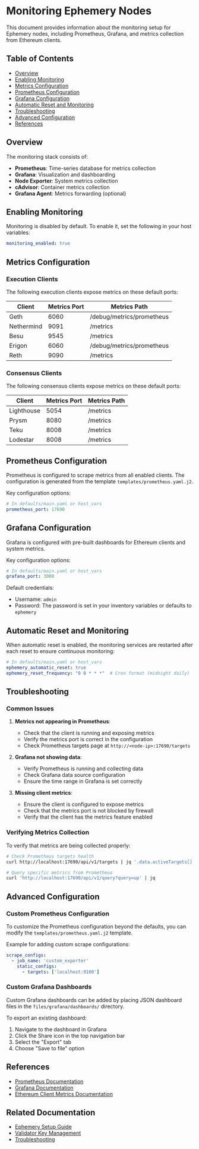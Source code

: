 # Monitoring Ephemery Nodes

This document provides information about the monitoring setup for Ephemery nodes, including Prometheus, Grafana, and metrics collection from Ethereum clients.

## Table of Contents

- [Overview](#overview)
- [Enabling Monitoring](#enabling-monitoring)
- [Metrics Configuration](#metrics-configuration)
- [Prometheus Configuration](#prometheus-configuration)
- [Grafana Configuration](#grafana-configuration)
- [Automatic Reset and Monitoring](#automatic-reset-and-monitoring)
- [Troubleshooting](#troubleshooting)
- [Advanced Configuration](#advanced-configuration)
- [References](#references)

## Overview

The monitoring stack consists of:

- **Prometheus**: Time-series database for metrics collection
- **Grafana**: Visualization and dashboarding
- **Node Exporter**: System metrics collection
- **cAdvisor**: Container metrics collection
- **Grafana Agent**: Metrics forwarding (optional)

## Enabling Monitoring

Monitoring is disabled by default. To enable it, set the following in your host variables:

```yaml
monitoring_enabled: true
```

## Metrics Configuration

### Execution Clients

The following execution clients expose metrics on these default ports:

| Client     | Metrics Port | Metrics Path              |
|------------|--------------|---------------------------|
| Geth       | 6060         | /debug/metrics/prometheus |
| Nethermind | 9091         | /metrics                  |
| Besu       | 9545         | /metrics                  |
| Erigon     | 6060         | /debug/metrics/prometheus |
| Reth       | 9090         | /metrics                  |

### Consensus Clients

The following consensus clients expose metrics on these default ports:

| Client     | Metrics Port | Metrics Path |
|------------|--------------|--------------|
| Lighthouse | 5054         | /metrics     |
| Prysm      | 8080         | /metrics     |
| Teku       | 8008         | /metrics     |
| Lodestar   | 8008         | /metrics     |

## Prometheus Configuration

Prometheus is configured to scrape metrics from all enabled clients. The configuration is generated from the template `templates/prometheus.yaml.j2`.

Key configuration options:

```yaml
# In defaults/main.yaml or host_vars
prometheus_port: 17690
```

## Grafana Configuration

Grafana is configured with pre-built dashboards for Ethereum clients and system metrics.

Key configuration options:

```yaml
# In defaults/main.yaml or host_vars
grafana_port: 3000
```

Default credentials:
- Username: `admin`
- Password: The password is set in your inventory variables or defaults to `ephemery`

## Automatic Reset and Monitoring

When automatic reset is enabled, the monitoring services are restarted after each reset to ensure continuous monitoring:

```yaml
# In defaults/main.yaml or host_vars
ephemery_automatic_reset: true
ephemery_reset_frequency: "0 0 * * *"  # Cron format (midnight daily)
```

## Troubleshooting

### Common Issues

1. **Metrics not appearing in Prometheus**:
   - Check that the client is running and exposing metrics
   - Verify the metrics port is correct in the configuration
   - Check Prometheus targets page at `http://<node-ip>:17690/targets`

2. **Grafana not showing data**:
   - Verify Prometheus is running and collecting data
   - Check Grafana data source configuration
   - Ensure the time range in Grafana is set correctly

3. **Missing client metrics**:
   - Ensure the client is configured to expose metrics
   - Check that the metrics port is not blocked by firewall
   - Verify that the client has the metrics feature enabled

### Verifying Metrics Collection

To verify that metrics are being collected properly:

```bash
# Check Prometheus targets health
curl http://localhost:17690/api/v1/targets | jq '.data.activeTargets[] | {name: .labels.job, health: .health}'

# Query specific metrics from Prometheus
curl 'http://localhost:17690/api/v1/query?query=up' | jq
```

## Advanced Configuration

### Custom Prometheus Configuration

To customize the Prometheus configuration beyond the defaults, you can modify the `templates/prometheus.yaml.j2` template.

Example for adding custom scrape configurations:

```yaml
scrape_configs:
  - job_name: 'custom_exporter'
    static_configs:
      - targets: ['localhost:9100']
```

### Custom Grafana Dashboards

Custom Grafana dashboards can be added by placing JSON dashboard files in the `files/grafana/dashboards/` directory.

To export an existing dashboard:
1. Navigate to the dashboard in Grafana
2. Click the Share icon in the top navigation bar
3. Select the "Export" tab
4. Choose "Save to file" option

## References

- [Prometheus Documentation](https://prometheus.io/docs/introduction/overview/)
- [Grafana Documentation](https://grafana.com/docs/)
- [Ethereum Client Metrics Documentation](https://ethereum.org/en/developers/docs/nodes-and-clients/)

## Related Documentation

- [Ephemery Setup Guide](./EPHEMERY_SETUP.md)
- [Validator Key Management](./VALIDATOR_KEY_MANAGEMENT.md)
- [Troubleshooting](../DEVELOPMENT/TROUBLESHOOTING.md) 